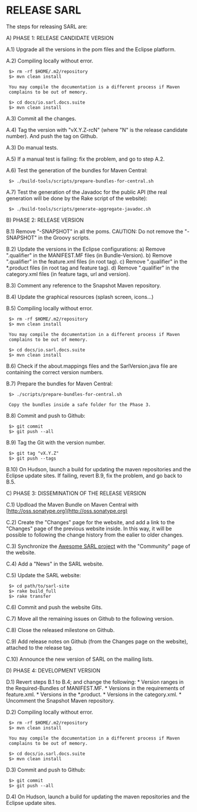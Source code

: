 
RELEASE SARL
============

The steps for releasing SARL are:

A) PHASE 1: RELEASE CANDIDATE VERSION

A.1) Upgrade all the versions in the pom files and the Eclipse platform.

A.2) Compiling locally without error.

     $> rm -rf $HOME/.m2/repository
     $> mvn clean install

     You may compile the documentation is a different process if Maven
     complains to be out of memory.

     $> cd docs/io.sarl.docs.suite
     $> mvn clean install

A.3) Commit all the changes.

A.4) Tag the version with "vX.Y.Z-rcN" (where "N" is the release candidate
     number). And push the tag on Github.

A.3) Do manual tests.

A.5) If a manual test is failing: fix the problem, and go to step A.2.

A.6) Test the generation of the  bundles for Maven Central:

     $> ./build-tools/scripts/prepare-bundles-for-central.sh

A.7) Test the generation of the Javadoc for the public API
     (the real generation will be done by the Rake script of the website):

     $> ./build-tools/scripts/generate-aggregate-javadoc.sh

B) PHASE 2: RELEASE VERSION

B.1) Remove "-SNAPSHOT" in all the poms.
     CAUTION: Do not remove the "-SNAPSHOT" in the Groovy scripts.

B.2) Update the versions in the Eclipse configurations:
     a) Remove ".qualifier" in the MANIFEST.MF files
        (in Bundle-Version).
     b) Remove ".qualifier" in the feature.xml files
        (in root tag).
     c) Remove ".qualifier" in the *.product files
        (in root tag and feature tag).
     d) Remove ".qualifier" in the category.xml files
        (in feature tags, url and version).

B.3) Comment any reference to the Snapshot Maven repository.

B.4) Update the graphical resources (splash screen, icons...)

B.5) Compiling locally without error.

     $> rm -rf $HOME/.m2/repository
     $> mvn clean install

     You may compile the documentation in a different process if Maven
     complains to be out of memory.

     $> cd docs/io.sarl.docs.suite
     $> mvn clean install

B.6) Check if the about.mappings files and the SarlVersion.java file are containing
     the correct version numbers.

B.7) Prepare the bundles for Maven Central:

     $> ./scripts/prepare-bundles-for-central.sh

     Copy the bundles inside a safe folder for the Phase 3.

B.8) Commit and push to Github:

     $> git commit
     $> git push --all

B.9) Tag the Git with the version number.

     $> git tag "vX.Y.Z"
     $> git push --tags

B.10) On Hudson, launch a build for updating the maven repositories and
     the Eclipse update sites.
     If failing, revert B.9, fix the problem, and go back to B.5.

C) PHASE 3: DISSEMINATION OF THE RELEASE VERSION

C.1) Updload the Maven Bundle on Maven Central with
     [http://oss.sonatype.org](http://oss.sonatype.org)

C.2) Create the "Changes" page for the website, and add a link to the
     "Changes" page of the previous website inside.
     In this way, it will be possible to following the change history
     from the ealier to older changes.

C.3) Synchronize the
     [Awesome SARL project](https://github.com/sarl/awesome-sarl)
     with the "Community" page of the website.

C.4) Add a "News" in the SARL website.

C.5) Update the SARL website:

     $> cd path/to/sarl-site
     $> rake build_full
     $> rake transfer

C.6) Commit and push the website Gits.

C.7) Move all the remaining issues on Github to the following version.

C.8) Close the released milestone on Github.

C.9) Add release notes on Github (from the Changes page on the website),
     attached to the release tag.

C.10) Announce the new version of SARL on the mailing lists.

D) PHASE 4: DEVELOPMENT VERSION

D.1) Revert steps B.1 to B.4; and change the following:
     * Version ranges in the Required-Bundles of MANIFEST.MF.
     * Versions in the requirements of feature.xml.
     * Versions in the *.product.
     * Versions in the category.xml.
     * Uncomment the Snapshot Maven repository.

D.2) Compiling locally without error.

     $> rm -rf $HOME/.m2/repository
     $> mvn clean install

     You may compile the documentation in a different process if Maven
     complains to be out of memory.

     $> cd docs/io.sarl.docs.suite
     $> mvn clean install

D.3) Commit and push to Github:

     $> git commit
     $> git push --all

D.4) On Hudson, launch a build for updating the maven repositories and
     the Eclipse update sites.


